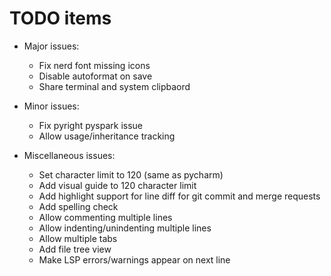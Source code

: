 # TODO items

- Major issues:
  - Fix nerd font missing icons
  - Disable autoformat on save
  - Share terminal and system clipbaord

- Minor issues:
  - Fix pyright pyspark issue
  - Allow usage/inheritance tracking

- Miscellaneous issues:
  - Set character limit to 120 (same as pycharm)
  - Add visual guide to 120 character limit
  - Add highlight support for line diff for git commit and merge requests
  - Add spelling check
  - Allow commenting multiple lines
  - Allow indenting/unindenting multiple lines
  - Allow multiple tabs
  - Add file tree view
  - Make LSP errors/warnings appear on next line

